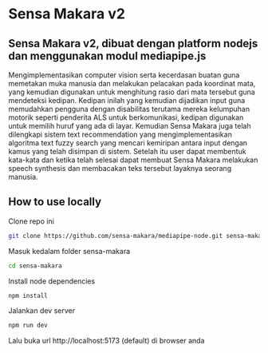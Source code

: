 # Sensa Makara v2
## Sensa Makara v2, dibuat dengan platform nodejs dan menggunakan modul mediapipe.js
Mengimplementasikan computer vision serta kecerdasan buatan guna memetakan muka manusia dan melakukan pelacakan pada koordinat mata, yang kemudian digunakan untuk menghitung rasio dari mata tersebut guna mendeteksi kedipan.
Kedipan inilah yang kemudian dijadikan input guna memudahkan pengguna dengan disabilitas terutama mereka kelumpuhan motorik seperti penderita ALS untuk berkomunikasi, kedipan digunakan untuk memilih huruf yang ada di layar.
Kemudian Sensa Makara juga telah dilengkapi sistem text recommendation yang mengimplementasikan algoritma text fuzzy search yang mencari kemiripan antara input dengan kamus yang telah disimpan di sistem.
Setelah itu user dapat membentuk kata-kata dan ketika telah selesai dapat membuat Sensa Makara melakukan speech synthesis dan membacakan teks tersebut layaknya seorang manusia.

## How to use locally
Clone repo ini
```bash
git clone https://github.com/sensa-makara/mediapipe-node.git sensa-makara
```

Masuk kedalam folder sensa-makara
```bash
cd sensa-makara
```

Install node dependencies
```bash
npm install
```

Jalankan dev server
```bash
npm run dev
```

Lalu buka url http://localhost:5173 (default) di browser anda
